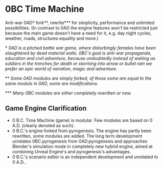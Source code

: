0BC Time Machine
======

Anti-war 0AD\* fork\*\*, rewrite\*\*\* for simplicity, performance and unlimited possibilities. (In contrast to 0AD the engine features won't be restricted just because the main game doesn't have a need for it, e.g. day night cycles, weather, roads, structures equality and more.)

\*    *0AD is a pitched battle war game, where disturbingly females have been slaughtered by dead material walls. 0BC's goal is anti-war propaganda, education and civil adventure, because undoubtedly instead of waiting as soldiers in the trenches for death or storming into arrow or bullet rain we prefer an epic world of variation, magic and adventure.*

\*\*  *Some 0AD modules are simply forked, of those some are equal to the same module in 0AD, some are modifications.*

\*\*\* *Many 0BC modules are either completely rewritten or new.*

Game Engine Clarification
---
* 0 B.C. Time Machine (game) is modular. Few modules are based on 0 A.D. (clearly denoted as such).
* 0 B.C.'s engine forked from pyrogenesis. The engine has partly been rewritten, some modules are added. The long term development unrelates 0BC.pyrogenesis from 0AD.pyrogenesis and approaches Blender's simulation mode in completely new hybrid engine, aimed at combining Unreal Engine's and pyrogenesis's advantages.
* 0 B.C.'s scenario editor is an independent development and unrelated to 0 A.D..




